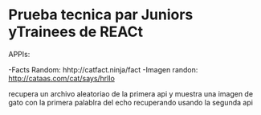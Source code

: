 # Prueba tecnica par Juniors yTrainees de REACt

APPIs:

-Facts Random: hhtp://catfact.ninja/fact
-Imagen randon: http://cataas.com/cat/says/hrllo

recupera un archivo aleatoriao de la primera api y muestra una imagen de gato con la primera palablra del echo recuperando usando la segunda api 